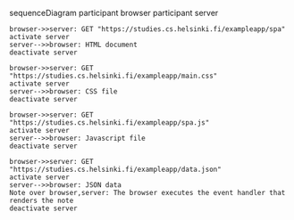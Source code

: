 sequenceDiagram
    participant browser
    participant server

    browser->>server: GET "https://studies.cs.helsinki.fi/exampleapp/spa"
    activate server
    server-->>browser: HTML document
    deactivate server

    browser->>server: GET "https://studies.cs.helsinki.fi/exampleapp/main.css"
    activate server
    server-->>browser: CSS file
    deactivate server

    browser->>server: GET "https://studies.cs.helsinki.fi/exampleapp/spa.js"
    activate server
    server-->>browser: Javascript file
    deactivate server

    browser->>server: GET "https://studies.cs.helsinki.fi/exampleapp/data.json"
    activate server
    server-->>browser: JSON data 
    Note over browser,server: The browser executes the event handler that renders the note
    deactivate server

  
